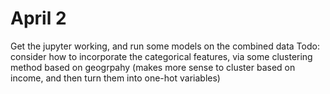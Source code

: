 


# April 2
Get the jupyter working, and run some models on the combined data
Todo: consider how to incorporate the categorical features, via some clustering method based on geogrpahy (makes more sense to cluster based on income, and then turn them into one-hot variables)
